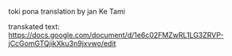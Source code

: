 toki pona translation by jan Ke Tami

transkated text: https://docs.google.com/document/d/1e6c02FMZwRL1LG3ZRVP-jCcGomGTQjikXku3n9jxvwo/edit
